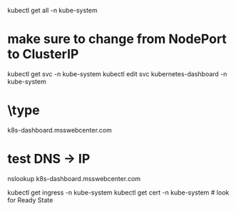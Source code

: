 kubectl get all -n kube-system


# make sure to change from NodePort to ClusterIP 
kubectl get svc -n kube-system 
kubectl edit svc kubernetes-dashboard -n kube-system
# \type

k8s-dashboard.msswebcenter.com 
# test DNS -> IP 
nslookup k8s-dashboard.msswebcenter.com



kubectl get ingress -n kube-system
kubectl get cert -n kube-system # look for Ready State 